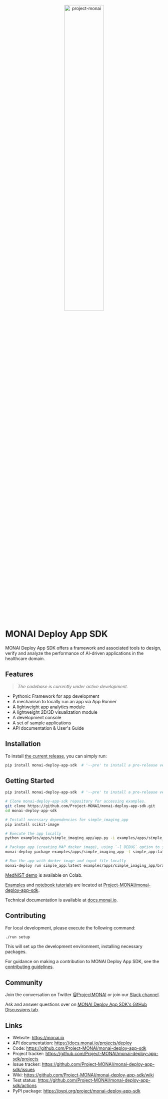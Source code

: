 <p align="center">
<img src="https://raw.githubusercontent.com/Project-MONAI/MONAI/dev/docs/images/MONAI-logo-color.png" width="50%" alt='project-monai'>
</p>

# MONAI Deploy App SDK

MONAI Deploy App SDK offers a framework and associated tools to design, verify and analyze the performance of AI-driven applications in the healthcare domain.

## Features

> _The codebase is currently under active development._

- Pythonic Framework for app development
- A mechanism to locally run an app via App Runner
- A lightweight app analytics module
- A lightweight 2D/3D visualization module
- A development console
- A set of sample applications
- API documentation & User's Guide

## Installation

To install [the current release](https://pypi.org/project/monai-deploy-app-sdk/), you can simply run:

```bash
pip install monai-deploy-app-sdk  # '--pre' to install a pre-release version.
```

## Getting Started

```bash
pip install monai-deploy-app-sdk  # '--pre' to install a pre-release version.

# Clone monai-deploy-app-sdk repository for accessing examples.
git clone https://github.com/Project-MONAI/monai-deploy-app-sdk.git
cd monai-deploy-app-sdk

# Install necessary dependencies for simple_imaging_app
pip install scikit-image

# Execute the app locally
python examples/apps/simple_imaging_app/app.py -i examples/apps/simple_imaging_app/brain_mr_input.jpg -o output

# Package app (creating MAP docker image), using `-l DEBUG` option to see progress.
monai-deploy package examples/apps/simple_imaging_app -t simple_app:latest -l DEBUG

# Run the app with docker image and input file locally
monai-deploy run simple_app:latest examples/apps/simple_imaging_app/brain_mr_input.jpg output
```

[MedNIST demo](TBD) is available on Colab.

[Examples](https://github.com/Project-MONAI/monai-deploy-app-sdk/tree/main/examples) and [notebook tutorials](https://github.com/Project-MONAI/monai-deploy-app-sdk/tree/main/notebooks) are located at [Project-MONAI/monai-deploy-app-sdk](https://github.com/Project-MONAI/monai-deploy-app-sdk).

Technical documentation is available at [docs.monai.io](https://docs.monai.io).

## Contributing

For local development, please execute the following command:

```bash
./run setup
```

This will set up the development environment, installing necessary packages.

For guidance on making a contribution to MONAI Deploy App SDK, see the [contributing guidelines](https://github.com/Project-MONAI/monai-deploy-app-sdk/blob/main/CONTRIBUTING.md).

## Community

Join the conversation on Twitter [@ProjectMONAI](https://twitter.com/ProjectMONAI) or join our [Slack channel](https://forms.gle/QTxJq3hFictp31UM9).

Ask and answer questions over on [MONAI Deploy App SDK's GitHub Discussions tab](https://github.com/Project-MONAI/monai-deploy-app-sdk/discussions).

## Links

- Website: <https://monai.io>
- API documentation: <https://docs.monai.io/projects/deploy>
- Code: <https://github.com/Project-MONAI/monai-deploy-app-sdk>
- Project tracker: <https://github.com/Project-MONAI/monai-deploy-app-sdk/projects>
- Issue tracker: <https://github.com/Project-MONAI/monai-deploy-app-sdk/issues>
- Wiki: <https://github.com/Project-MONAI/monai-deploy-app-sdk/wiki>
- Test status: <https://github.com/Project-MONAI/monai-deploy-app-sdk/actions>
- PyPI package: <https://pypi.org/project/monai-deploy-app-sdk>
<!-- - Docker Hub: <https://hub.docker.com/r/projectmonai/monai-deploy-app-sdk> -->
